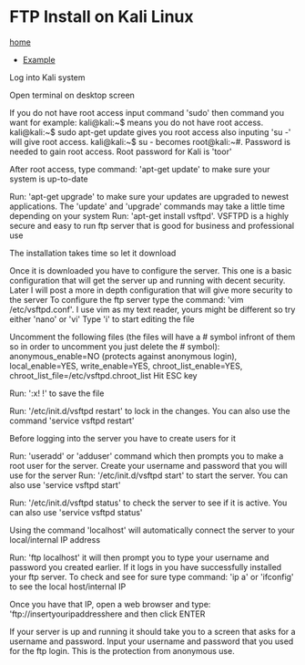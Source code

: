# FTP Install on Kali Linux

[home](../README.md)
- [Example](#Example)

Log into Kali system

Open terminal on desktop screen

If you do not have root access input command 'sudo' then command you want for example: kali@kali:~$ means you do not have root access. kali@kali:~$ sudo apt-get update gives you root access also inputing 'su -' will give root access. kali@kali:~$ su - becomes root@kali:~#.
Password is needed to gain root access. Root password for Kali is 'toor'

After root access, type command: 'apt-get update' to make sure your system is up-to-date

Run: 'apt-get upgrade' to make sure your updates are upgraded to newest applications. The 'update' and 'upgrade' commands may take a little time depending on your system
Run: 'apt-get install vsftpd'. VSFTPD is a highly secure and easy to run ftp server that is good for business and professional use

The installation takes time so let it download

Once it is downloaded you have to configure the server. This one is a basic configuration that will get the server up and running with decent security. Later I will post a more in depth configuration that will give more security to the server
To configure the ftp server type the command: 'vim /etc/vsftpd.conf'. I use vim as my text reader, yours might be different so try either 'nano' or 'vi'
Type 'i' to start editing the file

Uncomment the following files (the files will have a # symbol infront of them so in order to uncomment you just delete the # symbol): anonymous_enable=NO (protects against anonymous login), local_enable=YES, write_enable=YES, chroot_list_enable=YES, chroot_list_file=/etc/vsftpd.chroot_list
Hit ESC key

Run: ':x! !' to save the file

Run: '/etc/init.d/vsftpd restart' to lock in the changes. You can also use the command 'service vsftpd restart'

Before logging into the server you have to create users for it

Run: 'useradd' or 'adduser' command which then prompts you to make a root user for the server. Create your username and password that you will use for the server
Run: '/etc/init.d/vsftpd start' to start the server. You can also use 'service vsftpd start'

Run: '/etc/init.d/vsftpd status' to check the server to see if it is active. You can also use 'service vsftpd status'

Using the command 'localhost' will automatically connect the server to your local/internal IP address

Run: 'ftp localhost' it will then prompt you to type your username and password you created earlier. If it logs in you have successfully installed your ftp server.
To check and see for sure type command: 'ip a' or 'ifconfig' to see the local host/internal IP

Once you have that IP, open a web browser and type: 'ftp://insertyouripaddresshere and then click ENTER

If your server is up and running it should take you to a screen that asks for a username and password. Input your username and password that you used for the ftp login. This is the protection from anonymous use.
